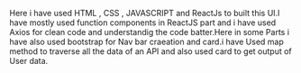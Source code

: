Here i have used HTML , CSS , JAVASCRIPT and ReactJs to built this UI.I have mostly used function components in ReactJS part and i have used Axios for clean code and understandig the code batter.Here in some Parts i have also used bootstrap for Nav bar craeation and card.i have Used map method to traverse all the data of an API and also used card to get output of User data.